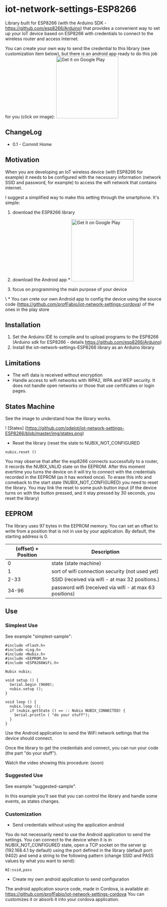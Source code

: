 # iot-network-settings-ESP8266

Library built for ESP8266 (with the Arduino SDK - https://github.com/esp8266/Arduino) that provides a convenient way to set up your IoT device based on ESP8266 with credentials to connect to the wireless router and access Internet.

You can create your own way to send the credential to this library (see customization item below), but there is an android app ready to do this job for you (click on image):
<a href='https://play.google.com/store/apps/details?id=br.com.nubix.cordova.wifisettings&utm_source=global_co&utm_medium=prtnr&utm_content=Mar2515&utm_campaign=PartBadge&pcampaignid=MKT-Other-global-all-co-prtnr-py-PartBadge-Mar2515-1'><img alt='Get it on Google Play' src='https://play.google.com/intl/en_us/badges/images/generic/en_badge_web_generic.png' width="200px"/></a>

## ChangeLog

* 0.1 - Commit Home

## Motivation

When you are developing an IoT wireless device (with ESP8266 for example) it needs to be configured with the necessary information (network SSID and password, for example) to access the wifi network that contains internet.

I suggest a simplified way to make this setting through the smartphone. It's simple:

1. download the ESP8266 library

2. download the Android app *
<a href='https://play.google.com/store/apps/details?id=br.com.nubix.cordova.wifisettings&utm_source=global_co&utm_medium=prtnr&utm_content=Mar2515&utm_campaign=PartBadge&pcampaignid=MKT-Other-global-all-co-prtnr-py-PartBadge-Mar2515-1'><img alt='Get it on Google Play' src='https://play.google.com/intl/en_us/badges/images/generic/en_badge_web_generic.png' width="200px"/></a>

3. focus on programming the main purpose of your device 

\ * You can crete our own Android app to config the device using the source code (https://github.com/profFabio/iot-network-settings-cordova) of the ones in the play store  

## Installation

1. Set the Arduino IDE to compile and to upload programs to the ESP8266 (Arduino sdk for ESP8266 - details https://github.com/esp8266/Arduino)
2. Install the iot-network-settings-ESP8266 library as an Arduino library

## Limitations

* The wifi data is received without encryption
* Handle access to wifi networks with WPA2, WPA and WEP security. It does not handle open networks or those that use certificates or login pages.

## States Machine

See the image to understand how the library works.

! [States] (https://github.com/odelot/iot-network-settings-ESP8266/blob/master/img/states.png)

 * Reset the library (reset the state to NUBIX_NOT_CONFIGURED
 
 ```nubix.reset ()```

You may observe that after the esp8266 connects successfully to a router, it records the NUBIX_VALID state on the EEPROM. After this moment evertime you turns the device on it will try to connect with the credentials recorded in the EEPROM (as it has worked once). To erase this info and comeback to the start state (NUBIX_NOT_CONFIGURED) you need to reset the library. You may link the reset to some push button input (if the device turns on with the button pressed, and it stay pressed by 30 seconds, you reset the library) 

## EEPROM

The library uses 97 bytes in the EEPROM memory. You can set an offset to write from a position that is not in use by your application. By default, the starting address is 0.

| (offset) + Position  | Description                                             |
|----------------------|-------------------------------------------------------- |
| 0                    | state (state machine)                                   |
| 1                    | sort of wifi connection security (not used yet)         |
| 2-33                 | SSID (received via wifi - at max 32 positions.)         |
| 34-96                | password wifi (received via wifi - at max 63 positions) |

## Use

### Simplest Use

See example "simplest-sample":

```
#include <Flash.h>
#include <Log.h>
#include <Nubix.h>
#include <EEPROM.h>
#include <ESP8266WiFi.h>

Nubix nubix;

void setup () {
  Serial.begin (9600);
  nubix.setup ();
}

void loop () {
  nubix.loop ();
  if (nubix.getState () == :: Nubix NUBIX_CONNECTED) {
    Serial.println ( "do your stuff");
  }
}
```

Use the Android application to send the WiFi network settings that the device should connect.

Once the library to get the credentials and connect, you can run your code (the part "do your stuff").

Watch the video showing this procedure: (soon)

### Suggested Use

See example "suggested-sample".

In this example you'll see that you can control the library and handle some events, as states changes.

### Customization

* Send credentials without using the application android

You do not necessarily need to use the Android application to send the settings. You can connect to the device when it is in NUBIX_NOT_CONFIGURED state, open a TCP socket on the server ip (192.168.4.1 by default) using the port defined in the library (default port: 9402) and send a string to the following pattern (change SSID and PASS values by what you want to send):
```
NI:ssid,pass
```

* Create my own android application to send configuration

The android application source code, made in Cordova, is available at: https://github.com/profFabio/iot-network-settings-cordova
You can customizes it or absorb it into your cordova application.
